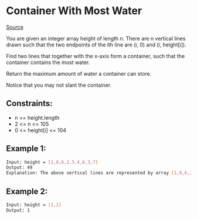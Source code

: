 # Container With Most Water
[Source](https://leetcode.com/problems/container-with-most-water/)

You are given an integer array height of length n. There are n vertical lines drawn such that the two endpoints of the ith line are (i, 0) and (i, height[i]).

Find two lines that together with the x-axis form a container, such that the container contains the most water.

Return the maximum amount of water a container can store.

Notice that you may not slant the container.

## Constraints:

 - n == height.length
 - 2 <= n <= 105
 - 0 <= height[i] <= 104

## Example 1:
```sh
Input: height = [1,8,6,2,5,4,8,3,7]
Output: 49
Explanation: The above vertical lines are represented by array [1,8,6,2,5,4,8,3,7]. In this case, the max area of water the container can contain is 49.
```

## Example 2:
```sh
Input: height = [1,1]
Output: 1
```